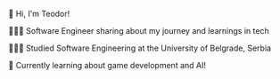  👋 Hi, I'm Teodor!
 
👩🏻‍💻 Software Engineer sharing about my journey and learnings in tech

👩🏻‍🎓 Studied Software Engineering at the University of Belgrade, Serbia

💭 Currently learning about game development and AI!
